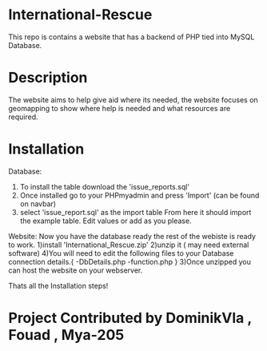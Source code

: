 # International-Rescue
This repo is contains a website that has a backend  of PHP tied into MySQL Database.


# Description
The website aims to help give aid where its needed, the website focuses on geomapping to show where help is needed and what resources are required.

# Installation

Database:
1) To install the table download the 'issue_reports.sql'
2) Once installed go to your PHPmyadmin and press 'Import' (can be found on navbar)
3) select 'issue_report.sql'  as the import table
From here it should import the example table.  Edit values or add as you please.

Website:
Now you have the database ready the rest of the webiste is ready to work.
1)install 'International_Rescue.zip'
2)unzip it ( may need external software) 
4)You will need to edit the following files to your Database connection details.{
  -DbDetails.php
  -function.php
}
3)Once unzipped you can host the  website on your webserver.

Thats all the Installation steps!

# Project Contributed by DominikVla , Fouad , Mya-205 

